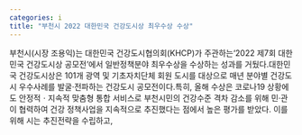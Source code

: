 ```yaml
---
categories: i
title: "부천시 2022 대한민국 건강도시상 최우수상 수상"
---
```

부천시(시장 조용익)는 대한민국 건강도시협의회(KHCP)가 주관하는‘2022 제7회 대한민국 건강도시상 공모전’에서 일반정책분야 최우수상을 수상하는 성과를 거뒀다.대한민국 건강도시상은 101개 광역 및 기초자치단체 회원 도시를 대상으로 매년 분야별 건강도시 우수사례를 발굴·전파하는 건강도시 공모전이다.특히, 올해 수상은 코로나19 상황에도 안정적ㆍ지속적 맞춤형 통합 서비스로 부천시민의 건강수준 격차 감소를 위해 민·관이 협력하여 건강 정책사업을 지속적으로 추진했다는 점에서 높은 평가를 받았다. 이를 위해 시는 추진전략을 수립하고,